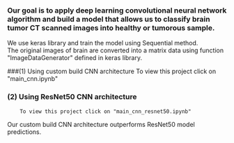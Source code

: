 ### Our goal is to apply deep learning convolutional neural network algorithm and build a model that allows us to classify brain tumor CT scanned images into healthy or tumorous sample.

We use keras library and train the model using Sequential method. \
The original images of brain are converted into a matrix data using function "ImageDataGenerator" defined in keras library.

###(1) Using custom build CNN architecture 
       To view this project click on "main_cnn.ipynb"
    
### (2) Using ResNet50 CNN architecture
        To view this project click on "main_cnn_resnet50.ipynb"

Our custom build CNN architecture outperforms ResNet50 model predictions.
